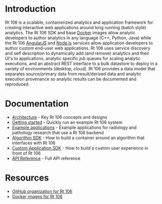 # Introduction
Rt 106 is a scalable, containerized analytics and application framework for creating interactive web applications around long running (batch style) analytics. The Rt 106 SDK and base [Docker](https://www.docker.com/) images allow analytic developers to author analytics in any language (C++, Python, Java) while the Rt 106 [AngularJS](https://angularjs.org/) and [Node.js](https://nodejs.org/en/) services allow application developers to author custom end-user web applications. Rt 106 uses service discovery and self description to dynamically add (and remove) analytics and their UI's to applications, analytic specific job queues for scaling analytic executions, and an abstract REST interface to a bulk datastore to deploy in a variety of environments (desktop, cloud). Rt 106 provides a data model that separates source/primary data from result/derived data and analytic execution provenance so analytic results can be documented and reproduced.

# Documentation
* [Architecture](ARCHITECTURE.md) - Key Rt 106 concepts and designs
* [Getting started](GETTING_STARTED.md) - Quickly run an example Rt 106 system
* [Example applications](SEED_APPLICATIONS.md) - Example applications for radiology and pathology research that use a Rt 106 backend
* [Algorithm SDK](ALGORITHM_SDK.md) - How to build a container around an algorithm that interfaces with Rt 106
* [Custom Application SDK](CUSTOM_APPLICATION_SDK.md) - How to build a custom user experience in front of Rt 106
* [API Reference](REFERENCE.md) - Full API reference

# Resources
* [GitHub organization for Rt 106](https://github.com/rt106)
* [Docker images for Rt 106](https://cloud.docker.com/swarm/rt106/repository/list)
